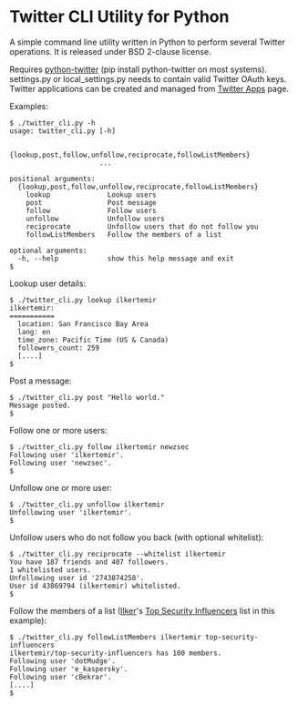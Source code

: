 Twitter CLI Utility for Python
==============================
A simple command line utility written in Python to perform several Twitter operations. It is released under BSD 2-clause license.  

Requires [python-twitter](https://github.com/bear/python-twitter) (pip install python-twitter on most systems). settings.py or local_settings.py needs to contain valid Twitter OAuth keys. Twitter applications can be created and managed from [Twitter Apps](https://apps.twitter.com/) page.

Examples:

    $ ./twitter_cli.py -h
    usage: twitter_cli.py [-h]
                          
                          {lookup,post,follow,unfollow,reciprocate,followListMembers}
                          ...

    positional arguments:
      {lookup,post,follow,unfollow,reciprocate,followListMembers}
        lookup              Lookup users
        post                Post message
        follow              Follow users
        unfollow            Unfollow users
        reciprocate         Unfollow users that do not follow you
        followListMembers   Follow the members of a list

    optional arguments:
      -h, --help            show this help message and exit
    $

Lookup user details:

    $ ./twitter_cli.py lookup ilkertemir
    ilkertemir:
    ===========
      location: San Francisco Bay Area
      lang: en
      time_zone: Pacific Time (US & Canada)
      followers_count: 259
      [....]
    $

Post a message:

    $ ./twitter_cli.py post "Hello world."
    Message posted.
    $

Follow one or more users:

    $ ./twitter_cli.py follow ilkertemir newzsec
    Following user 'ilkertemir'.
    Following user 'newzsec'.
    $

Unfollow one or more user:

    $ ./twitter_cli.py unfollow ilkertemir 
    Unfollowing user 'ilkertemir'.
    $

Unfollow users who do not follow you back (with optional whitelist):

    $ ./twitter_cli.py reciprocate --whitelist ilkertemir
    You have 187 friends and 407 followers.
    1 whitelisted users.
    Unfollowing user id '2743874258'.
    User id 43869794 (ilkertemir) whitelisted.
    $

Follow the members of a list ([Ilker](https://www.ilkertemir.com/)'s [Top Security Influencers](https://twitter.com/IlkerTemir/lists/top-security-influencers) list in this example):

    $ ./twitter_cli.py followListMembers ilkertemir top-security-influencers
    ilkertemir/top-security-influencers has 100 members.
    Following user 'dotMudge'.
    Following user 'e_kaspersky'.
    Following user 'cBekrar'.
    [....]
    $

